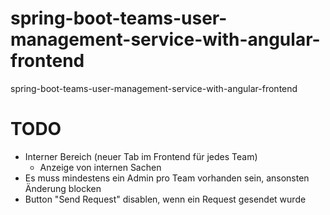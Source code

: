 # spring-boot-teams-user-management-service-with-angular-frontend
spring-boot-teams-user-management-service-with-angular-frontend

# TODO
- Interner Bereich (neuer Tab im Frontend für jedes Team)
  - Anzeige von internen Sachen
- Es muss mindestens ein Admin pro Team vorhanden sein, ansonsten Änderung blocken
- Button "Send Request" disablen, wenn ein Request gesendet wurde